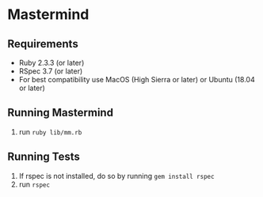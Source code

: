 # Mastermind

## Requirements
* Ruby 2.3.3 (or later)
* RSpec 3.7 (or later)
* For best compatibility use MacOS (High Sierra or later) or Ubuntu (18.04 or later)

## Running Mastermind
1. run `ruby lib/mm.rb`

## Running Tests
1. If rspec is not installed, do so by running `gem install rspec`
2. run `rspec`